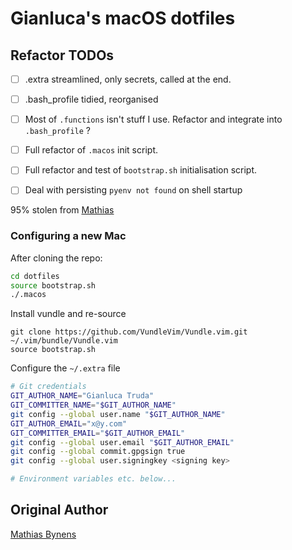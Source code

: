 # Gianluca's macOS dotfiles

## Refactor TODOs
- [ ] .extra streamlined, only secrets, called at the end.
- [ ] .bash_profile tidied, reorganised
- [ ] Most of `.functions` isn't stuff I use. Refactor and integrate into `.bash_profile` ?
- [ ] Full refactor of `.macos` init script.
- [ ] Full refactor and test of `bootstrap.sh` initialisation script.
- [ ] Deal with persisting `pyenv not found` on shell startup


95% stolen from <a href="https://github.com/mathiasbynens/dotfiles">Mathias</a>

### Configuring a new Mac

After cloning the repo:

```bash
cd dotfiles
source bootstrap.sh
./.macos
```
Install vundle and re-source
```
git clone https://github.com/VundleVim/Vundle.vim.git ~/.vim/bundle/Vundle.vim
source bootstrap.sh
```

Configure the `~/.extra` file

```bash
# Git credentials
GIT_AUTHOR_NAME="Gianluca Truda"
GIT_COMMITTER_NAME="$GIT_AUTHOR_NAME"
git config --global user.name "$GIT_AUTHOR_NAME"
GIT_AUTHOR_EMAIL="x@y.com"
GIT_COMMITTER_EMAIL="$GIT_AUTHOR_EMAIL"
git config --global user.email "$GIT_AUTHOR_EMAIL"
git config --global commit.gpgsign true
git config --global user.signingkey <signing key>

# Environment variables etc. below...

```


## Original Author

[Mathias Bynens](https://mathiasbynens.be/)

